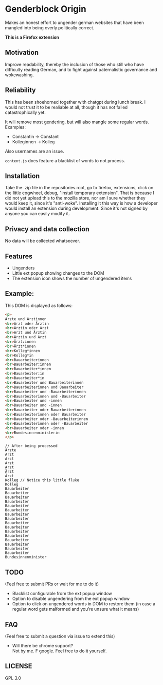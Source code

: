 # Genderblock Origin
Makes an honest effort to ungender german websites
that have been mangled into being overly politically correct.

**This is a Firefox extension**

## Motivation
Improve readability, thereby
the inclusion of those who still
who have difficulty reading German,
and to fight against
paternalistic governance and wokewashing.

## Reliability
This has been shoehorned together with chatgpt during lunch break.
I would not trust it to be realiable at all, though
it has not failed catastrophically yet.

It will remove most gendering, but will also
mangle some regular words.  
Examples:
- Constantin -> Constant
- Kolleginnen -> Kolleg

Also usernames are an issue.

`content.js` does feature a blacklist of words to
not process.

## Installation
Take the .zip file in the repositories root,
go to firefox, extensions, click on the little cogwheel,
debug, "install temporary extension".
That is because I did not yet upload this to the mozilla store,
nor am I sure whether they  would keep it, since it's
"anti-woke". Installing it this way is how a developer
would install an extension during development.
Since it's not signed by anyone you can easily modify it.

## Privacy and data collection
No data will be collected whatsoever.

## Features
- Ungenders
- Little ext popup showing changes to the DOM
- The extension icon shows the number of ungendered items

## Example:
This DOM is displayed as follows:
```html
<p>
Ärzte und Ärztinnen
<br>Arzt oder Ärztin
<br>Ärztin oder Arzt
<br>Arzt und Ärztin
<br>Ärztin und Arzt
<br>Ärzt:innen
<br>Ärzt*innen
<br>Kolleg*innen
<br>Kolleg*in
<br>Bauarbeiterinnen
<br>Bauarbeiter:innen
<br>Bauarbeiter*innen
<br>Bauarbeiter:in
<br>Bauarbeiter*in
<br>Bauarbeiter und Bauarbeiterinnen
<br>Bauarbeiterinnen und Bauarbeiter
<br>Bauarbeiter und -Bauarbeiterinnen
<br>Bauarbeiterinnen und -Bauarbeiter
<br>Bauarbeiter und -innen
<br>Bauarbeiter und -innen
<br>Bauarbeiter oder Bauarbeiterinnen
<br>Bauarbeiterinnen oder Bauarbeiter
<br>Bauarbeiter oder -Bauarbeiterinnen
<br>Bauarbeiterinnen oder -Bauarbeiter
<br>Bauarbeiter oder -innen
<br>Bundesinnenministerin
</p>
```
```
// After being processed
Ärzte
Arzt
Arzt
Arzt
Arzt
Ärzt
Ärzt
Kolleg // Notice this little fluke
Kolleg
Bauarbeiter
Bauarbeiter
Bauarbeiter
Bauarbeiter
Bauarbeiter
Bauarbeiter
Bauarbeiter
Bauarbeiter
Bauarbeiter
Bauarbeiter
Bauarbeiter
Bauarbeiter
Bauarbeiter
Bauarbeiter
Bauarbeiter
Bauarbeiter
Bundesinnenminister
```

## TODO
(Feel free to submit PRs or wait for me to do it)
- Blacklist configurable from the ext popup window
- Option to disable ungendering from the ext popup window
- Option to click on ungendered words in DOM to restore them (in case a regular word gets malformed and you're unsure what it means)

## FAQ
(Feel free to submit a question via issue to extend this)
- Will there be chrome support?  
    Not by me. F google. Feel free to do it yourself.

## LICENSE
GPL 3.0

